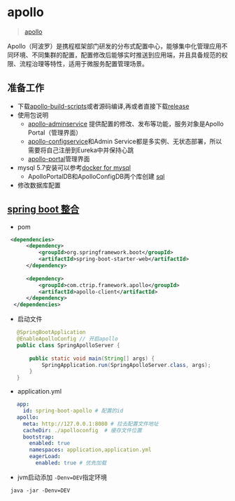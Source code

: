# apollo
> [apollo](https://github.com/ctripcorp/apollo)

Apollo（阿波罗）是携程框架部门研发的分布式配置中心，能够集中化管理应用不同环境、不同集群的配置，配置修改后能够实时推送到应用端，并且具备规范的权限、流程治理等特性，适用于微服务配置管理场景。

## 准备工作
 * 下载[apollo-build-scripts](https://github.com/nobodyiam/apollo-build-scripts.git)或者源码编译,再或者直接下载[release](https://github.com/ctripcorp/apollo/releases)
 * 使用包说明
   * [apollo-adminservice](https://github.com/ctripcorp/apollo/tree/master/apollo-adminservice) 提供配置的修改、发布等功能，服务对象是Apollo Portal（管理界面）
   * [apollo-configservice](https://github.com/ctripcorp/apollo/tree/master/apollo-configservice)和Admin Service都是多实例、无状态部署，所以需要将自己注册到Eureka中并保持心跳
   * [apollo-portal](https://github.com/ctripcorp/apollo/tree/master/apollo-portal)管理界面
 * mysql 5.7安装可以参考[docker for mysql](https://github.com/zhaoyunxing92/docker-case/tree/develop/mysql)
   * ApolloPortalDB和ApolloConfigDB两个库创建 [sql](./doc)
 * 修改数据库配置
   
## [spring boot 整合](https://github.com/ctripcorp/apollo/wiki/Java%E5%AE%A2%E6%88%B7%E7%AB%AF%E4%BD%BF%E7%94%A8%E6%8C%87%E5%8D%97#3213-spring-boot%E9%9B%86%E6%88%90%E6%96%B9%E5%BC%8F%E6%8E%A8%E8%8D%90)
 * pom
 ```xml
  <dependencies>
       <dependency>
           <groupId>org.springframework.boot</groupId>
           <artifactId>spring-boot-starter-web</artifactId>
       </dependency>
       
       <dependency>
           <groupId>com.ctrip.framework.apollo</groupId>
           <artifactId>apollo-client</artifactId>
       </dependency>
   </dependencies>
 ```
 * 启动文件
 ```java
    @SpringBootApplication
    @EnableApolloConfig // 开启apollo
    public class SpringApolloServer {
    
        public static void main(String[] args) {
            SpringApplication.run(SpringApolloServer.class, args);
        }
    }
 ```
 * application.yml
 ```yaml
    app:
      id: spring-boot-apollo # 配置的id
    apollo:
      meta: http://127.0.0.1:8080 # 拉去配置文件地址
      cacheDir: ./apolloconfig  # 缓存文件位置
      bootstrap:
        enabled: true
        namespaces: application,application.yml
        eagerLoad:
          enabled: true # 优先加载
 ```
 * jvm启动添加 `-Denv=DEV`指定环境
 ```shell
  java -jar -Denv=DEV
 ```